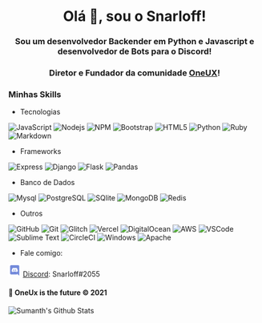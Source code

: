 <h1 align="center">Olá 👋, sou o Snarloff!</h1>
<h3 align="center">Sou um desenvolvedor Backender em Python e Javascript e desenvolvedor de Bots para o Discord! </h3>
<h3 align="center">Diretor e Fundador da comunidade <a href="discord.gg/WfsjPMD">OneUX</a>!</h3>

### Minhas Skills

- Tecnologias

![JavaScript](https://img.shields.io/badge/-JavaScript-%23F7DF1C?style=flat-square&logo=javascript&logoColor=000000&labelColor=%23F7DF1C&color=%23FFCE5A)
![Nodejs](https://img.shields.io/badge/-Nodejs-339933?style=flat-square&logo=Node.js&logoColor=ffffff)
![NPM](https://img.shields.io/badge/-npm-CB3837?style=flat-square&logo=npm)
![Bootstrap](https://img.shields.io/badge/-Bootstrap-563D7C?style=flat-square&logo=Bootstrap)
![HTML5](https://img.shields.io/badge/-HTML5-%23E44D27?style=flat-square&logo=html5&logoColor=ffffff)
![Python](http://img.shields.io/badge/-Python-3776AB?style=flat-square&logo=python&logoColor=ffffff)
![Ruby](http://img.shields.io/badge/-Ruby-D51F06?style=flat-square&logo=ruby&logoColor=ffffff)
![Markdown](https://img.shields.io/badge/-Markdown-000000?style=flat-square&logo=markdown)

- Frameworks

![Express](https://img.shields.io/badge/-Express-339933?style=flat-square&logo=express.js)
![Django](https://img.shields.io/badge/-Django-092e20?style=flat-square&logo=django)
![Flask](https://img.shields.io/badge/-Flask-black?style=flat-square&logo=flask)
![Pandas](https://img.shields.io/badge/Pandas%20-%23150458.svg?&style=flat&logo=pandas&logoColor=white)

- Banco de Dados

![Mysql](https://img.shields.io/badge/-MySQL-FFCA28?style=flat-square&logo=mysql&logoColor=ffffff)
![PostgreSQL](https://img.shields.io/badge/-PostgreSQL-336791?style=flat-square&logo=postgresql&logoColor=white&labelColor=336791)
![SQlite](https://img.shields.io/badge/-SQlite-336791?style=flat-square&logo=sqlite&logoColor=white)
![MongoDB](https://img.shields.io/badge/-MongoDB-589636?style=flat-square&logo=mongodb&logoColor=white&labelColor=589636)
![Redis](https://img.shields.io/badge/-Redis-d82c20?style=flat-square&logo=redis&logoColor=white&labelColor=d82c20)

- Outros

![GitHub](https://img.shields.io/badge/-GitHub-181717?style=flat-square&logo=github)
![Git](https://img.shields.io/badge/-Git-%23F05032?style=flat-square&logo=git&logoColor=%23ffffff)
![Glitch](https://img.shields.io/badge/Glitch%20-%233333FF.svg?&style=flat&logo=glitch&logoColor=white)
![Vercel](https://img.shields.io/badge/Vercel%20-%23000000.svg?&style=flat&logo=vercel&logoColor=white)
![DigitalOcean](https://img.shields.io/badge/DigitalOcean-%230167ff.svg?&style=flat&logo=digitalOcean&logoColor=white)
![AWS](https://img.shields.io/badge/AWS%20-%23FF9900.svg?&style=flat&logo=amazon-aws&logoColor=white)
![VSCode](http://img.shields.io/badge/-VS%20Code-007ACC?style=flat-square&logo=visual-studio-code&logoColor=ffffff)
![Sublime Text](http://img.shields.io/badge/-Sublime%20Text-FF9900?style=flat-square&logo=sublime-text&logoColor=ffffff)
![CircleCI](https://img.shields.io/badge/-CircleCI-3AA3E3?style=flat-square&logo=circleci&labelColor=3AA3E3)
![Windows](http://img.shields.io/badge/-Windows-0078D6?style=flat-square&logo=windows&logoColor=ffffff)
![Apache](http://img.shields.io/badge/-Apache-f69824?style=flat-square&logo=apache&logoColor=ffffff)

- Fale comigo:

 <a><img height="25" src="https://raw.githubusercontent.com/github/explore/80688e429a7d4ef2fca1e82350fe8e3517d3494d/topics/discord/discord.png"> [Discord](https://discord.gg/WfsjPMD): Snarloff#2055 </a>


#### 🚀 OneUx is the future © 2021

<img align="left" src="https://github-readme-stats.sumanth-talluri.vercel.app/api?username=Snarloff&show_icons=true&title_color=fff&icon_color=79ff97&text_color=efefef&bg_color=24292e" alt="Sumanth's Github Stats" width="60%"><br>

